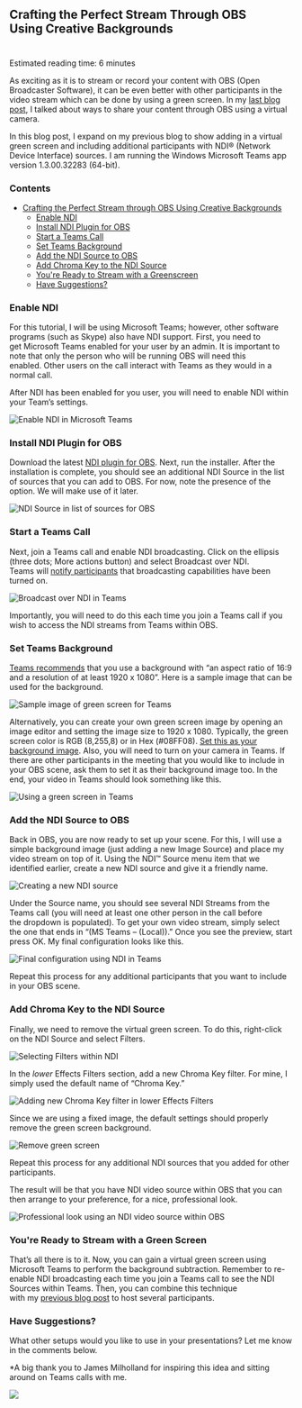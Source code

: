 

## Crafting the Perfect Stream Through OBS Using Creative Backgrounds 
#
Estimated reading time: 6 minutes

As exciting as it is to stream or record your content with OBS (Open Broadcaster Software), it can be even better with other participants in the video stream which can be done by using a green screen. In my [last blog post](https://intellitect.com/streaming-online-presentation-obs-ffmpeg/), I talked about ways to share your content through OBS using a virtual camera.

In this blog post, I expand on my previous blog to show adding in a virtual green screen and including additional participants with NDI® (Network Device Interface) sources. I am running the Windows Microsoft Teams app version 1.3.00.32283 (64-bit). 

### Contents

- [Crafting the Perfect Stream through OBS Using Creative Backgrounds](#h-crafting-the-perfect-stream-through-obs-using-creative-backgrounds) 
    - [Enable NDI](#h-enable-ndi) 
    - [Install NDI Plugin for OBS](#h-install-ndi-plugin-for-obs) 
    - [Start a Teams Call](#h-start-a-teams-call) 
    - [Set Teams Background](#h-set-teams-background) 
    - [Add the NDI Source to OBS](#h-add-the-ndi-source-to-obs) 
    - [Add Chroma Key to the NDI Source](#h-add-chroma-key-to-the-ndi-source) 
    - [You're Ready to Stream with a Greenscreen](#h-you-re-ready-to-stream-with-a-greenscreen)
    - [Have Suggestions?](#h-have-suggestions)

### Enable NDI 

For this tutorial, I will be using Microsoft Teams; however, other software programs (such as Skype) also have NDI support. First, you need to get Microsoft Teams enabled for your user by an admin. It is important to note that only the person who will be running OBS will need this enabled. Other users on the call interact with Teams as they would in a normal call. 

After NDI has been enabled for you user, you will need to enable NDI within your Team’s settings. 

![Enable NDI in Microsoft Teams](https://intellitect.com/wp-content/uploads/2021/01/image-19.png "Mastering Virtual Greenscreen with OBS and Microsoft Teams")

### Install NDI Plugin for OBS 

Download the latest [NDI plugin for OBS](https://github.com/Palakis/obs-ndi). Next, run the installer. After the installation is complete, you should see an additional NDI Source in the list of sources that you can add to OBS. For now, note the presence of the option. We will make use of it later. 

![NDI Source in list of sources for OBS](https://intellitect.com/wp-content/uploads/2021/01/image-20.png "Mastering Virtual Greenscreen with OBS and Microsoft Teams")

### Start a Teams Call 

Next, join a Teams call and enable NDI broadcasting. Click on the ellipsis (three dots; More actions button) and select Broadcast over NDI. Teams will [notify participants](https://support.microsoft.com/en-us/office/broadcasting-audio-and-video-from-teams-with-ndi%C2%AE-technology-e91a0adb-96b9-4dca-a2cd-07181276afa3) that broadcasting capabilities have been turned on.  

![Broadcast over NDI in Teams](https://intellitect.com/wp-content/uploads/2021/01/image-21.png "Mastering Virtual Greenscreen with OBS and Microsoft Teams")

Importantly, you will need to do this each time you join a Teams call if you wish to access the NDI streams from Teams within OBS. 

### Set Teams Background 

[Teams recommends](https://www.microsoft.com/microsoft-365/microsoft-teams/background-blur) that you use a background with “an aspect ratio of 16:9 and a resolution of at least 1920 x 1080”. Here is a sample image that can be used for the background. 

![Sample image of green screen for Teams](https://intellitect.com/wp-content/uploads/2021/01/image.jpeg "Mastering Virtual Greenscreen with OBS and Microsoft Teams")

Alternatively, you can create your own green screen image by opening an image editor and setting the image size to 1920 x 1080. Typically, the green screen color is RGB (8,255,8) or in Hex (#08FF08). [Set this as your background image](https://support.microsoft.com/office/change-your-background-for-a-teams-meeting-f77a2381-443a-499d-825e-509a140f4780). Also, you will need to turn on your camera in Teams. If there are other participants in the meeting that you would like to include in your OBS scene, ask them to set it as their background image too. In the end, your video in Teams should look something like this. 

![Using a green screen in Teams](https://intellitect.com/wp-content/uploads/2021/01/image-11.png "Mastering Virtual Greenscreen with OBS and Microsoft Teams")

### Add the NDI Source to OBS 

Back in OBS, you are now ready to set up your scene. For this, I will use a simple background image (just adding a new Image Source) and place my video stream on top of it. Using the NDI™ Source menu item that we identified earlier, create a new NDI source and give it a friendly name. 

![Creating a new NDI source](https://intellitect.com/wp-content/uploads/2021/01/image-22.png "Mastering Virtual Greenscreen with OBS and Microsoft Teams")

Under the Source name, you should see several NDI Streams from the Teams call (you will need at least one other person in the call before the dropdown is populated). To get your own video stream, simply select the one that ends in “(MS Teams – (Local)).” Once you see the preview, start press OK. My final configuration looks like this. 

![Final configuration using NDI in Teams](https://intellitect.com/wp-content/uploads/2021/01/image-23.png "Mastering Virtual Greenscreen with OBS and Microsoft Teams")

Repeat this process for any additional participants that you want to include in your OBS scene. 

### Add Chroma Key to the NDI Source 

Finally, we need to remove the virtual green screen. To do this, right-click on the NDI Source and select Filters. 

![Selecting Filters within NDI](https://intellitect.com/wp-content/uploads/2021/01/image-17.png "Mastering Virtual Greenscreen with OBS and Microsoft Teams")

In the _lower_ Effects Filters section, add a new Chroma Key filter. For mine, I simply used the default name of “Chroma Key.”  

![Adding new Chroma Key filter in lower Effects Filters](https://intellitect.com/wp-content/uploads/2021/01/image-15.png "Mastering Virtual Greenscreen with OBS and Microsoft Teams")

Since we are using a fixed image, the default settings should properly remove the green screen background. 

![Remove green screen](https://intellitect.com/wp-content/uploads/2021/01/image-16.png "Mastering Virtual Greenscreen with OBS and Microsoft Teams")

Repeat this process for any additional NDI sources that you added for other participants. 

The result will be that you have NDI video source within OBS that you can then arrange to your preference, for a nice, professional look. 

![Professional look using an NDI video source within OBS](https://intellitect.com/wp-content/uploads/2021/01/image-18.png "Mastering Virtual Greenscreen with OBS and Microsoft Teams")

### You're Ready to Stream with a Green Screen

That’s all there is to it. Now, you can gain a virtual green screen using Microsoft Teams to perform the background subtraction. Remember to re-enable NDI broadcasting each time you join a Teams call to see the NDI Sources within Teams. Then, you can combine this technique with my [previous blog post](https://intellitect.com/streaming-online-presentation-obs-ffmpeg/) to host several participants.   

### Have Suggestions?

What other setups would you like to use in your presentations? Let me know in the comments below.  

\*A big thank you to James Milholland for inspiring this idea and sitting around on Teams calls with me. 

![](https://intellitect.com/wp-content/uploads/2021/04/blog-job-ad-2-1024x129.png)
